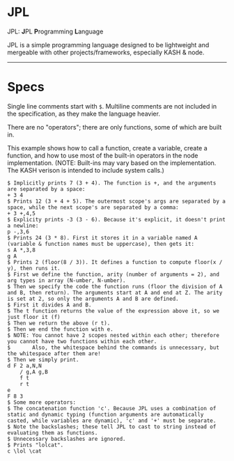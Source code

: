 # JPL
JPL: **J**PL **P**rogramming **L**anguage

JPL is a simple programming language designed to be lightweight and mergeable with other projects/frameworks, especially KASH & node.

-----

# Specs

Single line comments start with `$`.
Multiline comments are not included in the specification, as they make the language heavier.

There are no "operators"; there are only functions, some of which are built in.

This example shows how to call a function, create a variable, create a function, and how to use most of the built-in operators in the node implementation. (NOTE: Built-ins may vary based on the implementation. The KASH verison is intended to include system calls.)

```
$ Implicitly prints 7 (3 + 4). The function is +, and the arguments are separated by a space:
+ 3 4
$ Prints 12 (3 + 4 + 5). The outermost scope's args are separated by a space, while the next scope's are separated by a comma:
+ 3 +,4,5
$ Explicity prints -3 (3 - 6). Because it's explicit, it doesn't print a newline:
p -,3,6
$ Prints 24 (3 * 8). First it stores it in a variable named A (variable & function names must be uppercase), then gets it:
s A *,3,8
g A
$ Prints 2 (floor(8 / 3)). It defines a function to compute floor(x / y), then runs it.
$ First we define the function, arity (number of arguments = 2), and arg types in array (N-umber, N-umber).
$ Then we specify the code the function runs (floor the division of A and B, then return). The arguments start at A and end at Z. The arity is set at 2, so only the arguments A and B are defined.
$ First it divides A and B.
$ The t function returns the value of the expression above it, so we just floor it (f)
$ Then we return the above (r t).
$ Then we end the function with e.
$ NOTE: You cannot have 2 scopes nested within each other; therefore you cannot have two functions within each other.
$       Also, the whitespace behind the commands is unnecessary, but the whitespace after them are!
$ Then we simply print.
d F 2 a,N,N
    / g,A g,B
    f t
    r t
e
F 8 3
$ Some more operators:
$ The concatenation function 'c'. Because JPL uses a combination of static and dynamic typing (function arguments are automatically casted, while variables are dynamic), 'c' and '+' must be separate.
$ Note the backslashes; these tell JPL to cast to string instead of evaluating them as functions.
$ Unnecessary backslashes are ignored.
$ Prints "lolcat".
c \lol \cat
```
